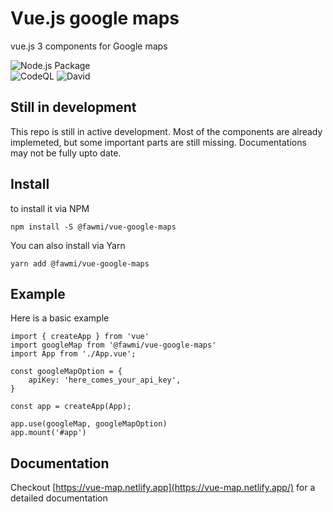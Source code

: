 # Vue.js google maps
vue.js 3 components for Google maps


![Node.js Package](https://github.com/fawmi/vue-google-maps/workflows/Node.js%20Package/badge.svg)  
![CodeQL](https://github.com/fawmi/vue-google-maps/workflows/CodeQL/badge.svg)
![David](https://img.shields.io/david/fawmi/vue-google-maps)


## Still in development

This repo is still in active development. Most of the components are already implemeted, but some important parts are still missing. Documentations may not be fully upto date.

## Install

to install it via NPM 
```
npm install -S @fawmi/vue-google-maps
```
You can also install via Yarn
```
yarn add @fawmi/vue-google-maps
```

## Example
Here is a basic example 

```
import { createApp } from 'vue'
import googleMap from '@fawmi/vue-google-maps'
import App from './App.vue';

const googleMapOption = {
    apiKey: 'here_comes_your_api_key',
}

const app = createApp(App);

app.use(googleMap, googleMapOption)
app.mount('#app')

```

## Documentation

Checkout [https://vue-map.netlify.app](https://vue-map.netlify.app/) for a detailed documentation 


